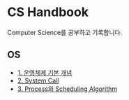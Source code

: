 # CS Handbook

Computer Science를 공부하고 기록합니다.

## OS

- [1. 운영체제 기본 개념](https://github.com/cskime/cs-handbook/blob/main/OS/1.%20OS%20Basic.md)
- [2. System Call](https://github.com/cskime/cs-handbook/blob/main/OS/2.%20System%20Call.md)
- [3. Process와 Scheduling Algorithm](https://github.com/cskime/cs-handbook/blob/main/OS/3.%20Process%20and%20Scheduling.md)
